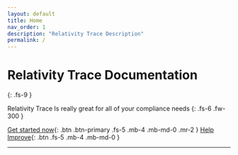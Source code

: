 ```yaml
---
layout: default
title: Home
nav_order: 1
description: "Relativity Trace Description"
permalink: /
---
```


# Relativity Trace Documentation
{: .fs-9 }

Relativity Trace Is really great for all of your compliance needs
{: .fs-6 .fw-300 }

[Get started now](docs/user_documentation.md){: .btn .btn-primary .fs-5 .mb-4 .mb-md-0 .mr-2 } [Help Improve](README.md){: .btn .fs-5 .mb-4 .mb-md-0 }

---
